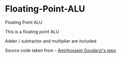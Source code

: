 # Floating-Point-ALU
Floating Point ALU

This is a floating point ALU

Adder / subtractor and multiplier are included



Source code taken from - [Amirhossein Goudarzi's repo](https://github.com/goudarzi8/Floating-Point-ALU)
